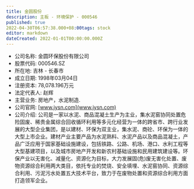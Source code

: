 ```yaml
---
title: 金圆股份
description: 主板 - 环境保护 - 000546
published: true
2022-04-30T06:57:38.000+08:00tags: stock
editor: markdown
dateCreated: 2022-01-01T00:00:00.000Z
---
```


- 公司名称: 金圆环保股份有限公司
- 股票代码: 000546.SZ
- 所在地: 吉林 - 长春市
- 成立日期: 1998年03月04日
- 注册资本: 78,078.196万元
- 法定代表人: 赵辉
- 主营业务: 房地产，水泥制造.
- 公司官网: [www.jysn.com](www.jysn.com)
- 公司介绍: 公司是一家以水泥、商品混凝土生产为主业，集水泥窑协同处置危险固废、稀贵金属综合回收循环利用等多元化经营为一体的跨省市、跨行业发展的大型企业集团，是以建材、环保为双主业，集水泥、商砼、环保为一体的大型上市企业。建材产业主要产品为水泥熟料、水泥产品以及商品混凝土，产品广泛应用于国家基础设施建设，包括铁路、公路、机场、港口、水利工程等大型基建项目，以及城市房地产开发和新农村基础设施和民用建筑建设等。环保产业以无害化、减量化、资源化为目标，大力发展固(危)废无害化处置、废物资源综合利用两大类目，依托专业的焚烧、安全填埋、水泥窑协同、资源综合利用、污泥污水处置五大技术平台，致力于在废物处置和资源综合利用方面打造领军企业。



